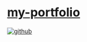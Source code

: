 # [my-portfolio](https://mkgreen.github.io/milogreen.github.io/)

<!--[view more of my work here](put url here) -->
 


<a href="https://github.com/mkgreen" target="_blank">
<img src=https://img.shields.io/badge/github-%2324292e.svg?&style=for-the-badge&logo=github&logoColor=white alt=github style="margin-bottom: 5px;" />
</a>  
  
